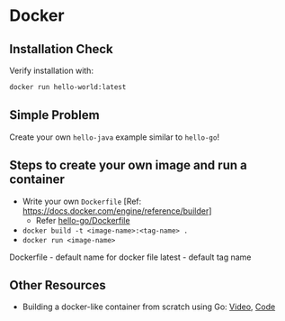 # Docker

## Installation Check

Verify installation with:

```bash
docker run hello-world:latest
```

## Simple Problem

Create your own `hello-java` example similar to `hello-go`!

## Steps to create your own image and run a container

* Write your own `Dockerfile` [Ref: https://docs.docker.com/engine/reference/builder]
  - Refer [hello-go/Dockerfile](https://github.com/AgarwalConsulting/java-training/blob/master/code-samples/08-Docker/hello-go/Dockerfile)
* `docker build -t <image-name>:<tag-name> .`
* `docker run <image-name>`

Dockerfile - default name for docker file
latest - default tag name

## Other Resources

* Building a docker-like container from scratch using Go: [Video](https://www.youtube.com/watch?v=MHv6cWjvQjM&t=1316s), [Code](https://github.com/lizrice/containers-from-scratch)
